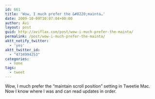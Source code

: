 ```yaml
---
id: 661
title: 'Wow, I much prefer the &#8220;mainta…'
date: 2009-10-09T10:07:04+00:00
author: Avi
layout: post
guid: http://aviflax.com/post/wow-i-much-prefer-the-mainta/
permalink: /post/wow-i-much-prefer-the-mainta/
aktt_notify_twitter:
  - 'yes'
aktt_twitter_id:
  - "4734994253"
categories:
  - none
tags:
  - tweet
---
```

Wow, I much prefer the &#8220;maintain scroll position&#8221; setting in Tweetie Mac. Now I know where I was and can read updates in order.